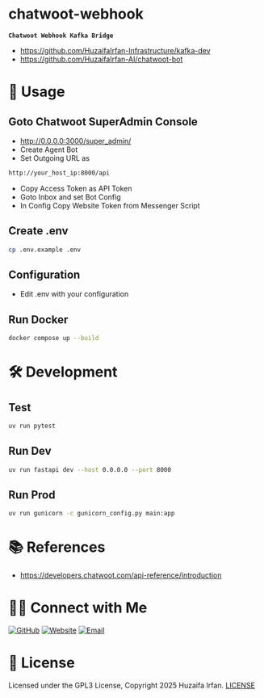 # chatwoot-webhook
**`Chatwoot Webhook Kafka Bridge`**

- https://github.com/HuzaifaIrfan-Infrastructure/kafka-dev
- https://github.com/HuzaifaIrfan-AI/chatwoot-bot

<!-- •[Link](#)

<hr>

## 🎬 Demo Video

[![Demo](https://img.youtube.com/vi/video_id/0.jpg)](https://www.youtube.com/watch?v=video_id)

![overview](overview.drawio.png)

-->

# 🚀 Usage

## Goto Chatwoot SuperAdmin Console
- http://0.0.0.0:3000/super_admin/
- Create Agent Bot
- Set Outgoing URL as
```txt
http://your_host_ip:8000/api
```
- Copy Access Token as API Token
- Goto Inbox and set Bot Config
- In Config Copy Website Token from Messenger Script

## Create .env
```sh
cp .env.example .env
```

## Configuration
- Edit .env with your configuration


## Run Docker
```sh
docker compose up --build
```

# 🛠️ Development

## Test
```sh
uv run pytest
```


## Run Dev
```sh
uv run fastapi dev --host 0.0.0.0 --port 8000
```

## Run Prod

```sh
uv run gunicorn -c gunicorn_config.py main:app
```


# 📚 References
- https://developers.chatwoot.com/api-reference/introduction

# 🤝🏻 Connect with Me

[![GitHub ](https://img.shields.io/badge/Github-%23222.svg?style=for-the-badge&logo=github&logoColor=white)](https://github.com/HuzaifaIrfan/)
[![Website](https://img.shields.io/badge/Website-%23222.svg?style=for-the-badge&logo=google-chrome&logoColor==%234285F4)](https://www.huzaifairfan.com)
[![Email](https://img.shields.io/badge/Email-%23222.svg?style=for-the-badge&logo=gmail&logoColor=%23D14836)](mailto:hi@huzaifairfan.com)

# 📜 License

Licensed under the GPL3 License, Copyright 2025 Huzaifa Irfan. [LICENSE](LICENSE)
